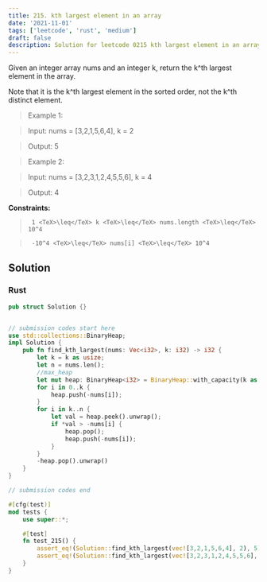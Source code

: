```yaml
---
title: 215. kth largest element in an array
date: '2021-11-01'
tags: ['leetcode', 'rust', 'medium']
draft: false
description: Solution for leetcode 0215 kth largest element in an array
---
```


 

  Given an integer array nums and an integer k, return the k^th largest element in the array.

  Note that it is the k^th largest element in the sorted order, not the k^th distinct element.

   

 >   Example 1:

 >   Input: nums <TeX>=</TeX> [3,2,1,5,6,4], k <TeX>=</TeX> 2

 >   Output: 5

 >   Example 2:

 >   Input: nums <TeX>=</TeX> [3,2,3,1,2,4,5,5,6], k <TeX>=</TeX> 4

 >   Output: 4

   

  **Constraints:**

  

 >   	1 <TeX>\leq</TeX> k <TeX>\leq</TeX> nums.length <TeX>\leq</TeX> 10^4

 >   	-10^4 <TeX>\leq</TeX> nums[i] <TeX>\leq</TeX> 10^4


## Solution
### Rust
```rust
pub struct Solution {}


// submission codes start here
use std::collections::BinaryHeap;
impl Solution {
    pub fn find_kth_largest(nums: Vec<i32>, k: i32) -> i32 {
        let k = k as usize;
        let n = nums.len();
        //max_heap
        let mut heap: BinaryHeap<i32> = BinaryHeap::with_capacity(k as usize);
        for i in 0..k {
            heap.push(-nums[i]);
        }
        for i in k..n {
            let val = heap.peek().unwrap();
            if *val > -nums[i] {
                heap.pop();
                heap.push(-nums[i]);    
            }
        }
        -heap.pop().unwrap()
    }
}

// submission codes end

#[cfg(test)]
mod tests {
    use super::*;

    #[test]
    fn test_215() {
        assert_eq!(Solution::find_kth_largest(vec![3,2,1,5,6,4], 2), 5);
        assert_eq!(Solution::find_kth_largest(vec![3,2,3,1,2,4,5,5,6], 4), 4);
    }
}

```
